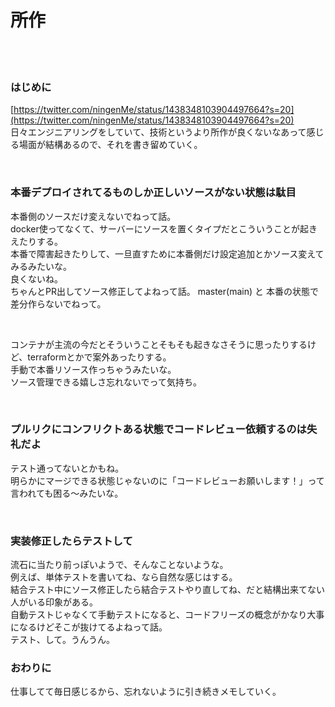 # 所作
<br/>
<br/>

### はじめに

[https://twitter.com/ningenMe/status/1438348103904497664?s=20](https://twitter.com/ningenMe/status/1438348103904497664?s=20)  
日々エンジニアリングをしていて、技術というより所作が良くないなあって感じる場面が結構あるので、それを書き留めていく。

<br/>

### 本番デプロイされてるものしか正しいソースがない状態は駄目

本番側のソースだけ変えないでねって話。  
docker使ってなくて、サーバーにソースを置くタイプだとこういうことが起きえたりする。  
本番で障害起きたりして、一旦直すために本番側だけ設定追加とかソース変えてみるみたいな。  
良くないね。  
ちゃんとPR出してソース修正してよねって話。
master(main) と 本番の状態で差分作らないでねって。

<br/>

コンテナが主流の今だとそういうことそもそも起きなさそうに思ったりするけど、terraformとかで案外あったりする。  
手動で本番リソース作っちゃうみたいな。    
ソース管理できる嬉しさ忘れないでって気持ち。


<br/>

### プルリクにコンフリクトある状態でコードレビュー依頼するのは失礼だよ

テスト通ってないとかもね。  
明らかにマージできる状態じゃないのに「コードレビューお願いします！」って言われても困る〜みたいな。

<br/>

### 実装修正したらテストして

流石に当たり前っぽいようで、そんなことないような。  
例えば、単体テストを書いてね、なら自然な感じはする。  
結合テスト中にソース修正したら結合テストやり直してね、だと結構出来てない人がいる印象がある。  
自動テストじゃなくて手動テストになると、コードフリーズの概念がかなり大事になるけどそこが抜けてるよねって話。  
テスト、して。うんうん。


### おわりに
仕事してて毎日感じるから、忘れないように引き続きメモしていく。
